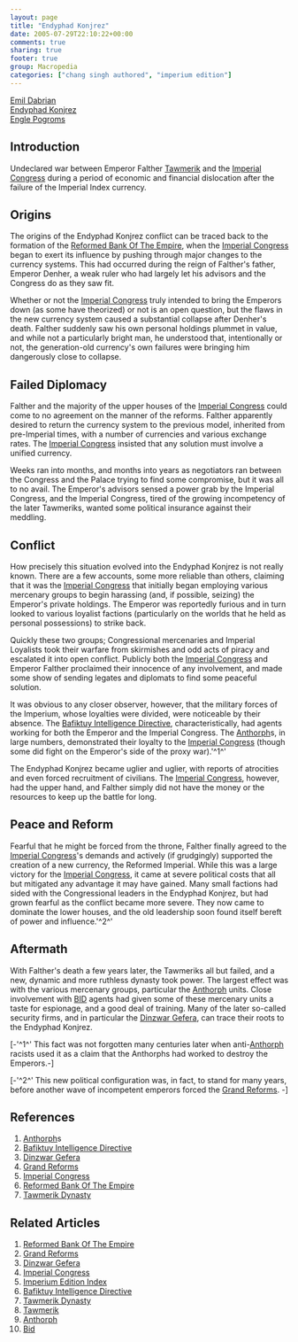 ```yaml
---
layout: page
title: "Endyphad Konjrez"
date: 2005-07-29T22:10:22+00:00
comments: true
sharing: true
footer: true
group: Macropedia
categories: ["chang singh authored", "imperium edition"]
---
```


<div class='row'>
	<div class='col-md-4'><a href='/macropedia/emil-dabrian'>Emil Dabrian</a></div>
	<div class='col-md-4'><a href='/macropedia/endyphad-konjrez'>Endyphad Konjrez</a></div>
	<div class='col-md-4'><a href='/macropedia/engle-pogroms'>Engle Pogroms</a></div>
</div>




## Introduction
Undeclared war between Emperor Falther [Tawmerik](/macropedia/tawmerik-dynasty) and the [Imperial Congress](/macropedia/imperial-congress) during a period of economic and financial dislocation after the failure of the Imperial Index currency.

## Origins
The origins of the Endyphad Konjrez conflict can be traced back to the formation of the [Reformed Bank Of The Empire](/macropedia/reformed-bank-of-the-empire), when the [Imperial Congress](/macropedia/imperial-congress) began to exert its influence by pushing through major changes to the currency systems.  This had occurred during the reign of Falther's father, Emperor Denher, a weak ruler who had largely let his advisors and the Congress do as they saw fit.

Whether or not the [Imperial Congress](/macropedia/imperial-congress) truly intended to bring the Emperors down (as some have theorized) or not is an open question, but the flaws in the new currency system caused a substantial collapse after Denher's death.  Falther suddenly saw his own personal holdings plummet in value, and while not a particularly bright man, he understood that, intentionally or not, the generation-old currency's own failures were bringing him dangerously close to collapse.

## Failed Diplomacy
Falther and the majority of the upper houses of the [Imperial Congress](/macropedia/imperial-congress) could come to no agreement on the manner of the reforms.  Falther apparently desired to return the currency system to the previous model, inherited from pre-Imperial times, with a number of currencies and various exchange rates.  The [Imperial Congress](/macropedia/imperial-congress) insisted that any solution must involve a unified currency.

Weeks ran into months, and months into years as negotiators ran between the Congress and the Palace trying to find some compromise, but it was all to no avail.  The Emperor's advisors sensed a power grab by the Imperial Congress, and the Imperial Congress, tired of the growing incompetency of the later Tawmeriks, wanted some political insurance against their meddling.

## Conflict
How precisely this situation evolved into the Endyphad Konjrez is not really known.  There are a few accounts, some more reliable than others, claiming that it was the [Imperial Congress](/macropedia/imperial-congress) that initially began employing various mercenary groups to begin harassing (and, if possible, seizing) the Emperor's private holdings.  The Emperor was reportedly furious and in turn looked to various loyalist factions (particularly on the worlds that he held as personal possessions) to strike back.

Quickly these two groups; Congressional mercenaries and Imperial Loyalists took their warfare from skirmishes and odd acts of piracy and escalated it into open conflict.  Publicly both the [Imperial Congress](/macropedia/imperial-congress) and Emperor Falther proclaimed their innocence of any involvement, and made some show of sending legates and diplomats to find some peaceful solution.

It was obvious to any closer observer, however, that the military forces of the Imperium, whose loyalties were divided, were noticeable by their absence.  The [Bafiktuy Intelligence Directive](/macropedia/bafiktuy-intelligence-directive), characteristically, had agents working for both the Emperor and the Imperial Congress.  The [Anthorph](/macropedia/anthorph)s, in large numbers, demonstrated their loyalty to the [Imperial Congress](/macropedia/imperial-congress) (though some did fight on the Emperor's side of the proxy war).'^1^'

The Endyphad Konjrez became uglier and uglier, with reports of atrocities and even forced recruitment of civilians.  The [Imperial Congress](/macropedia/imperial-congress), however, had the upper hand, and Falther simply did not have the money or the resources to keep up the battle for long.

## Peace and Reform
Fearful that he might be forced from the throne, Falther finally agreed to the [Imperial Congress](/macropedia/imperial-congress)'s demands and actively (if grudgingly) supported the creation of a new currency, the Reformed Imperial.  While this was a large victory for the [Imperial Congress](/macropedia/imperial-congress), it came at severe political costs that all but mitigated any advantage it may have gained.  Many small factions had sided with the Congressional leaders in the Endyphad Konjrez, but had grown fearful as the conflict became more severe.  They now came to dominate the lower houses, and the old leadership soon found itself bereft of power and influence.'^2^'

## Aftermath
With Falther's death a few years later, the Tawmeriks all but failed, and a new, dynamic and more ruthless dynasty took power.  The largest effect was with the various mercenary groups, particular the [Anthorph](/macropedia/anthorph) units.  Close involvement with [BID](/macropedia/bafiktuy-intelligence-directive) agents had given some of these mercenary units a taste for espionage, and a good deal of training.  Many of the later so-called security firms, and in particular the [Dinzwar Gefera](/macropedia/dinzwar-gefera), can trace their roots to the Endyphad Konjrez. 

[-'^1^' This fact was not forgotten many centuries later when anti-[Anthorph](/macropedia/anthorph) racists used it as a claim that the Anthorphs had worked to destroy the Emperors.-]

[-'^2^' This new political configuration was, in fact, to stand for many years, before another wave of incompetent emperors forced the [Grand Reforms](/macropedia/grand-reforms). -]

## References
1. [Anthorph](/macropedia/anthorph)s
1. [Bafiktuy Intelligence Directive](/macropedia/bafiktuy-intelligence-directive)
1. [Dinzwar Gefera](/macropedia/dinzwar-gefera)
1. [Grand Reforms](/macropedia/grand-reforms)
1. [Imperial Congress](/macropedia/imperial-congress)
1. [Reformed Bank Of The Empire](/macropedia/reformed-bank-of-the-empire)
1. [Tawmerik Dynasty](/macropedia/tawmerik-dynasty)

## Related Articles

1. [Reformed Bank Of The Empire](/macropedia/reformed-bank-of-the-empire)
2. [Grand Reforms](/macropedia/grand-reforms)
3. [Dinzwar Gefera](/macropedia/dinzwar-gefera)
4. [Imperial Congress](/macropedia/imperial-congress)
5. [Imperium Edition Index](/macropedia/imperium-edition-index)
6. [Bafiktuy Intelligence Directive](/macropedia/bafiktuy-intelligence-directive)
7. [Tawmerik Dynasty](/macropedia/tawmerik-dynasty)
8. [Tawmerik](/macropedia/tawmerik-dynasty)
9. [Anthorph](/macropedia/anthorph)
10. [Bid](/macropedia/bafiktuy-intelligence-directive)



 
